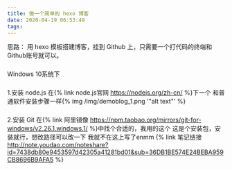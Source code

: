```yaml
---
title: 做一个简单的 hexo 博客
date: 2020-04-19 06:53:49
tags:
---
```

 思路：
	用 hexo 模板搭建博客，挂到 Github 上，只需要一个打代码的终端和 Github账号就可以。

###   
Windows 10系统下
###  
1.安装 node.js
在{% link node.js官网 https://nodejs.org/zh-cn/ %}下一个
和普通软件安装步骤一样{% img /img/demoblog_1.png '"alt text"' %}
###  
2.安装 Git
在{% link 阿里镜像 https://npm.taobao.org/mirrors/git-for-windows/v2.26.1.windows.1/ %}中找个合适的，我用的这个
这是个安装包，安装就行，想改路径可以改一下
我就不在这上写了enmm
{% link 笔记链接 http://note.youdao.com/noteshare?id=7438db80e9453597d42305a41281bd01&sub=36DB1BE574E24BEBA959CB8696B9AFA5 %}




